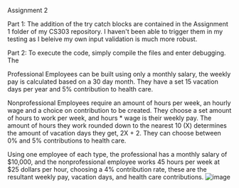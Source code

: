 Assignment 2

Part 1:
The addition of the try catch blocks are contained in the Assignment 1 folder of my CS303 repository. I haven't been able to trigger them in my testing as I beleive my own input validation is much more robust.

Part 2:
To execute the code, simply compile the files and enter debugging. The 

Professional Employees can be built using only a monthly salary, the weekly pay is calculated based on a 30 day month. They have a set 15 vacation days per year and 5% contribution to health care.

Nonprofessional Employees require an amount of hours per week, an hourly wage and a choice on contribution to be created. They choose a set amount of hours to work per week, and hours * wage is their weekly pay. The amount of hours they work rounded down to the nearest 10 (X) determines the amount of vacation days they get, 2X + 2. They can choose between 0% and 5% contributions to health care.

Using one employee of each type, the professional has a monthly salary of $10,000, and the nonprofessional employee works 45 hours per week at $25 dollars per hour, choosing a 4% contribution rate, these are the resultant weekly pay, vacation days, and health care contributions.
![image](https://user-images.githubusercontent.com/90648776/196532263-6cb3da90-73a8-4f6e-8c30-70fe9c118b86.png)
